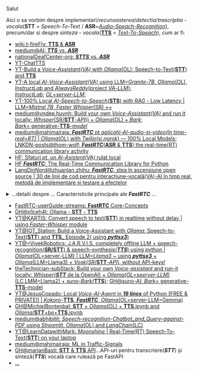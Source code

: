 Salut

Aici o sa vorbim despre implementari/*recunoasterea*/*detectia*/*trascriptia* - *vocala*(**STT** = *Speech-To-Text* / **ASR**=[*Audio-Speach-Recognition*](https://en.wikipedia.org/wiki/Speech_recognition)), precum/dar si despre *sinteza - vocala*([**TTS**](https://simple.wikipedia.org/wiki/Text_to_speech) = [*Text-To-Speach*](https://en.wikipedia.org/wiki/Speech_synthesis)), cum ar fi:

 - [wiki.t-fireFly: **TTS** & **ASR**](https://wiki.t-firefly.com/en/AIBOX-1684X/tts-and-asr.html)
 - [medium@AI: ***TTS*** vs. ***ASR***](https://medium.com/@artificial--intelligence/the-differences-between-asr-and-tts-c85a08269c98)
 - [nationalDeafCenter-org: ***STTS*** vs. ***ASR***](https://nationaldeafcenter.org/resource-items/asr-vs-stts/)
 - [YT-ChatTTS](https://www.youtube.com/watch?v=MpVNZA6__3o&ab_channel=AllAboutAI)
 - [YT-Build a *Voice-Assistant(VA)* with *Ollama*(OL): Speech-to-Text(**STT**) and **TTS**](https://www.youtube.com/watch?v=lSqKx3D5iis&ab_channel=IOTStation)
 - [YT-A local *AI*-*Voice-Assistant(VA)* using LLM=*Granite-7B*, *Ollama*(OL), *InstructLab* and *AlwaysReddy*(proiect *VA*-*LLM*)](https://www.youtube.com/watch?v=inlada3SiNA);
<br/>[*InstructLab*](https://www.redhat.com/en/topics/ai/what-is-instructlab); [*OL*=*server-LLM*](https://ollama.com/); 
 - [YT-100% Local *AI*-*Speech-to-Speech*(**STS**) with *RAG* - Low Latency | LLM=*Mistral 7B*, *Faster Whisper*(SR) ++](https://www.youtube.com/watch?v=VpB6bxh4deM&ab_channel=AllAboutAI)
 - [medium@vndee.huynh: Build your own *Voice-Assistant(VA)* and run it locally: *Whisper*(SR/**STT**-*API*)) + *Ollama*(OL) + *Bark*](https://medium.com/@vndee.huynh/build-your-own-voice-assistant-and-run-it-locally-whisper-ollama-bark-c80e6f815cba);
<br/>[*Bark*= generative-**TTS**-*model*](https://github.com/suno-ai/bark)
 - [medium@mahimairaja: ***FastRTC*** pt *aplicații-AI-audio-și-video(în timp-real=RT)* | *Ollama*(OL) with *Twilio*(si *ngrok*) — 100% Local Models](https://mahimairaja.medium.com/%EF%B8%8F-fastrtc-ollama-with-twilio-100-local-models-dc0051afe423);
<br/>[LNKDN-posts@thom-wolf: ***FastRTC***(**ASR** & **TTS**) the real-time(RT) communication library activity](https://www.linkedin.com/posts/thom-wolf_fastrtc-the-real-time-communication-library-activity-7300214946271801344-5xWs/)
 - [HF: Sfaturi pt. un *AI*-*Asistent(VA)* rulat local](https://discuss.huggingface.co/t/advice-for-locally-run-ai-assistant/145000)
 - [HF ***FastRTC***: The Real-Time Communication Library for Python ](https://huggingface.co/blog/fastrtc)
 - [LangDinNord@zhuanlan.zhihu: ***FastRTC***, stea în ascensiune open source | 30 de linii de cod pentru interacțiune-vocală(VA)-AI în timp real, metodă de implementare și testare a efectelor](https://zhuanlan.zhihu.com/p/27904999595)
 
<details>
<summary>...detalii despre ... Caracteristicile principale ale <b><i>FastRTC</i></b> ...</summary> 

<br/>
<hr/>
 
Caracteristicile principale ale <b><i>FastRTC</i></b>: 

 - *Detectare și rotire automată a vocii* : 
    Cu funcțiile încorporate de detectare(**STT**) și rotire a vocii(**TTS**), dezvoltatorii trebuie să se concentreze doar pe 
    logica *răspunsului* către utilizatori.
    
 - *Interfață utilizator automată* :
   Interfață utilizator **Gradio** încorporată cu suport **WebRTC** , convenabilă pentru testare sau implementare directă în
   mediul de producție.
   
 - *Apeluri telefonice* : **fastphone()** Obțineți un număr de telefon gratuit, iar utilizatorii pot accesa fluxul audio prin
   telefon (este necesar un jeton de la îmbrățișare-facială(**HF**) , conturile PRO au limite mai mari).
   
 - ⚡️ *Suport pentru WebRTC și Websocket* :
   Acceptă **WebRTC** și **Websocket** pentru a asigura o comunicare *fluidă* în *timp-real(RT)*.
   
 - *Extrem de personalizabil* :
   Stream-urile pot fi montate în orice aplicație **FastAPI**, permițând interfețe utilizator personalizate sau
   implementări dincolo de **Gradio**.
   
 - *Set bogat de instrumente* :
   
   Instrumente practice încorporate, cum ar fi:
   
    - conversia textului în vorbire(**TTS**),
    - conversia vorbirii în text(**STT**),
    - detectarea cuvintelor *neașteptate* etc.,
      
   pentru a ajuta dezvoltatorii să înceapă rapid.

</pre>
<hr/> 
<br/>
</details>

 - [FastRTC-userGuide-streams: **FastRTC** Core-Concepts](https://fastrtc.org/userguide/streams/)
 - [GH@n1ceh4t: Ollama - **STT** - **TTS**](https://github.com/n1ceh4t/Ollama-STT-TTS)
 - [YT@KARTIS: Convert speech to text(**STT**) in realtime without delay | using *Faster*-*Whisper* module](https://www.youtube.com/watch?v=uimBp3c3Koo&ab_channel=KARTIS)
 - [YT@IOT_Station: Build a Voice-Assistant with *Ollama*: Speech-to-Text(**STT**) and **TTS**_ Episode 2( using ***pyttsx3***) ](https://www.youtube.com/watch?v=cMDHTXobwxk&ab_channel=IOTStation)
 - [YT@=VivekRobotics: J.A.R.V.I.S. completely offline LLM + speech-recognition(**SR/STT**) & speech-synthesis(***TTS***) using python | *Ollama*(OL=server-LLM) | LLM=*Llama3* ~ using ***pyttsx3*** + *Ollama*(LLM=Llama3) + *Vosk*(*SR*/**STT**-*API*), without API-keys!](https://www.youtube.com/watch?v=9MFOJC8Cjv4&ab_channel=VivekRobotics)
 - [theTechnician-subStack: Build your own *Voice-assistant* and run-it locally: *Whisper*(***STT*** de la OpenAI) + *Ollama(OL=seerver-LLM)*(LC,LMM=Llama2) + suno-*Bark*(**TTS**)](https://thetechnician.substack.com/p/build-your-own-voice-assistant-and); [GH@suno-AI: *Bark*= generative-**TTS**-model](https://github.com/suno-ai/bark)
 - [YT@JesusCopado: Local *Voice-AI-Agent* in ***19 lines*** of Python (FREE & PRIVATE!) | *Kokoro*-**TTS**, ***FastRTC***, *Ollama*(OL=server-LLM=Gemma)](https://www.youtube.com/watch?v=M6vI4Wk-Y4Q&ab_channel=Jes%C3%BAsCopado)
 - [GH@MichielBontenbal: **STT** + *Ollama*(OL) + **TTS**.ipynb and *Ollama*/**STT**+*be*+**TTS**.ipynb](https://github.com/MichielBontenbal/ollama/blob/main/STT%20%2B%20ollama%20%2B%20TTS.ipynb)
 - [medium@abhibitit: *Speech-recognition-Chatbot_and_Query-against-PDF* using *Streamlit*, *Ollama*(OL) and *LangChain*(LC)](https://medium.com/@abhibitit/speech-recognition-chatbot-and-query-against-pdf-using-llama3-using-streamlit-ollama-and-a896e369efec)
 - [YT@LearnDatawithMark: *Moonshine* | Real-Time(RT) Speech-To-Text(**STT**) on your laptop](https://www.youtube.com/watch?v=B93fnV30OyM&ab_channel=LearnDatawithMark)
 - [medium@mahimairaja: ML in  Traffic-Signals](https://mahimairaja.medium.com/traffic-congestion-is-a-major-problem-in-many-cities-around-the-world-causing-significant-delays-98a16571c3f6)
 - [GH@marianBasti: **STT** & **TTS** API](https://github.com/marianbasti/stt-tts-api)...API-uri pentru transcriere(***STT***) și sinteză(***TTS***) vocală care rulează pe FastAPI
 - [...](https://www.google.com/search?sca_esv=496b1dbe5ee65e43&rlz=1C1CHBF_enRO1132RO1132&sxsrf=AE3TifM166-EXUFL4Wv9-L9Xb2h9sAqjOQ:1749887255747&q=python+FastRTC+Ollama+ASR+TTS&udm=2&fbs=AIIjpHxX5k-tONtMCu8aDeA7E5WMuFPIpBqH8jT76nzCHgJGooYgkjkuBCcIF7tD_yCw785wAn4uDdm7fZnSBOBP97iKWxt4z_booKiN8Mh81MZ6RTmnqIv_vfhKdvDN9djxWF1dO06kobjwUcVNvyfeQy4GZ_J7hlCGjo-GHW4su0_B0YAztT0ZP9dvSLFgyykx2wdpzIcSHqFwk_Cq6Pxp4eg_Dzs_jw&sa=X&ved=2ahUKEwiHhpqCtvCNAxV2QPEDHZVxM6o4ChC0qAt6BAgUEAE&biw=1920&bih=911&dpr=1)
